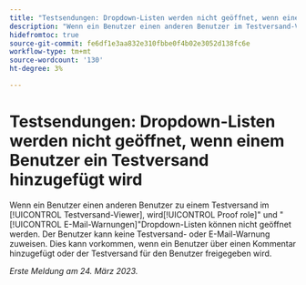 ```yaml
---
title: "Testsendungen: Dropdown-Listen werden nicht geöffnet, wenn einem Benutzer ein Testversand hinzugefügt wird."
description: "Wenn ein Benutzer einen anderen Benutzer im Testversand-Viewer zu einem Testversand hinzufügt, können die Dropdown-Listen Testprofil-Rolle und E-Mail-Warnhinweise nicht geöffnet werden. Der Benutzer kann keine Testversand- oder E-Mail-Warnung zuweisen. Dies kann vorkommen, wenn ein Benutzer über einen Kommentar hinzugefügt oder der Testversand für den Benutzer freigegeben wird."
hidefromtoc: true
source-git-commit: fe6df1e3aa832e310fbbe0f4b02e3052d138fc6e
workflow-type: tm+mt
source-wordcount: '130'
ht-degree: 3%

---
```



# Testsendungen: Dropdown-Listen werden nicht geöffnet, wenn einem Benutzer ein Testversand hinzugefügt wird

<!--This article is on WF and WFP TOCs-->

Wenn ein Benutzer einen anderen Benutzer zu einem Testversand im [!UICONTROL Testversand-Viewer], wird[!UICONTROL Proof role]&quot; und &quot;[!UICONTROL E-Mail-Warnungen]&quot;Dropdown-Listen können nicht geöffnet werden. Der Benutzer kann keine Testversand- oder E-Mail-Warnung zuweisen. Dies kann vorkommen, wenn ein Benutzer über einen Kommentar hinzugefügt oder der Testversand für den Benutzer freigegeben wird.

_Erste Meldung am 24. März 2023._

